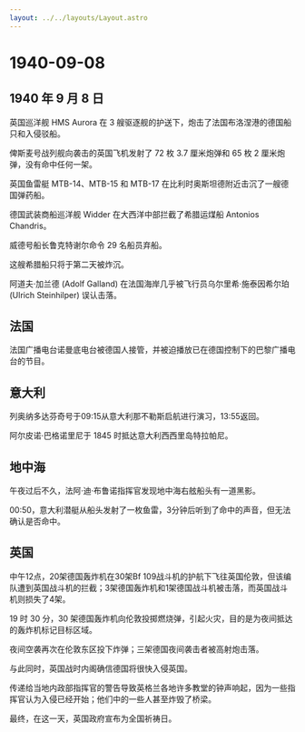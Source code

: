 ```yaml
---
layout: ../../layouts/Layout.astro
---
```


# 1940-09-08

## 1940 年 9 月 8 日

英国巡洋舰 HMS Aurora 在 3
艘驱逐舰的护送下，炮击了法国布洛涅港的德国船只和入侵驳船。

俾斯麦号战列舰向袭击的英国飞机发射了 72 枚 3.7 厘米炮弹和 65 枚 2
厘米炮弹，没有命中任何一架。

英国鱼雷艇 MTB-14、MTB-15 和 MTB-17
在比利时奥斯坦德附近击沉了一艘德国弹药船。

德国武装商船巡洋舰 Widder 在大西洋中部拦截了希腊运煤船 Antonios
Chandris。

威德号船长鲁克特谢尔命令 29 名船员弃船。

这艘希腊船只将于第二天被炸沉。

阿道夫·加兰德 (Adolf Galland)
在法国海岸几乎被飞行员乌尔里希·施泰因希尔珀 (Ulrich Steinhilper)
误认击落。

## 法国

法国广播电台诺曼底电台被德国人接管，并被迫播放已在德国控制下的巴黎广播电台的节目。

## 意大利

列奥纳多达芬奇号于09:15从意大利那不勒斯启航进行演习，13:55返回。

阿尔皮诺·巴格诺里尼于 1845 时抵达意大利西西里岛特拉帕尼。

## 地中海

午夜过后不久，法阿·迪·布鲁诺指挥官发现地中海右舷船头有一道黑影。

00:50，意大利潜艇从船头发射了一枚鱼雷，3分钟后听到了命中的声音，但无法确认是否命中。

## 英国

中午12点，20架德国轰炸机在30架Bf
109战斗机的护航下飞往英国伦敦，但该编队遭到英国战斗机的拦截；3架德国轰炸机和1架德国战斗机被击落，而英国战斗机则损失了4架。

19 时 30 分，30
架德国轰炸机向伦敦投掷燃烧弹，引起火灾，目的是为夜间抵达的轰炸机标记目标区域。

夜间空袭再次在伦敦东区投下炸弹；三架德国夜间袭击者被高射炮击落。

与此同时，英国战时内阁确信德国将很快入侵英国。

传递给当地内政部指挥官的警告导致英格兰各地许多教堂的钟声响起，因为一些指挥官认为入侵已经开始；他们中的一些人甚至炸毁了桥梁。

最终，在这一天，英国政府宣布为全国祈祷日。